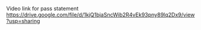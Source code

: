 Video link for pass statement 
https://drive.google.com/file/d/1kjQ1bjaSncWib2R4vEk93pny89lq2Dx9/view?usp=sharing
